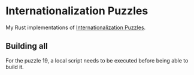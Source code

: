 # Internationali­zation Puzzles

My Rust implementations of [Internationali­zation Puzzles](https://i18n-puzzles.com).

## Building all

For the puzzle 19, a local script needs to be executed before being able to build it.
